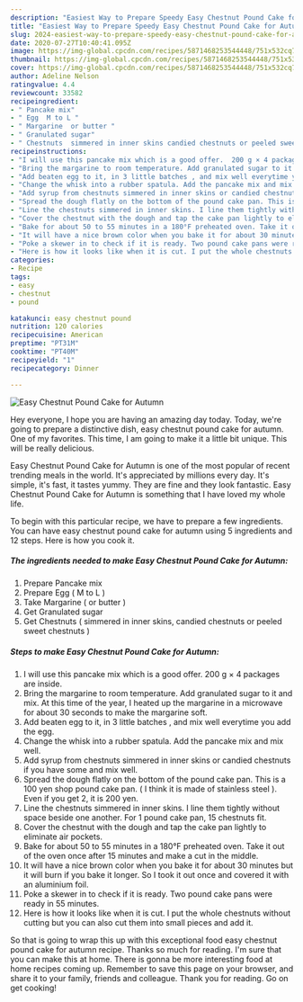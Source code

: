 ```yaml
---
description: "Easiest Way to Prepare Speedy Easy Chestnut Pound Cake for Autumn"
title: "Easiest Way to Prepare Speedy Easy Chestnut Pound Cake for Autumn"
slug: 2024-easiest-way-to-prepare-speedy-easy-chestnut-pound-cake-for-autumn
date: 2020-07-27T10:40:41.095Z
image: https://img-global.cpcdn.com/recipes/5871468253544448/751x532cq70/easy-chestnut-pound-cake-for-autumn-recipe-main-photo.jpg
thumbnail: https://img-global.cpcdn.com/recipes/5871468253544448/751x532cq70/easy-chestnut-pound-cake-for-autumn-recipe-main-photo.jpg
cover: https://img-global.cpcdn.com/recipes/5871468253544448/751x532cq70/easy-chestnut-pound-cake-for-autumn-recipe-main-photo.jpg
author: Adeline Nelson
ratingvalue: 4.4
reviewcount: 33582
recipeingredient:
- " Pancake mix"
- " Egg  M to L "
- " Margarine  or butter "
- " Granulated sugar"
- " Chestnuts  simmered in inner skins candied chestnuts or peeled sweet chestnuts "
recipeinstructions:
- "I will use this pancake mix which is a good offer.  200 g × 4 packages are inside."
- "Bring the margarine to room temperature. Add granulated sugar to it and mix. At this time of the year, I heated up the margarine in a microwave for about 30 seconds to make the margarine soft."
- "Add beaten egg to it, in 3 little batches , and mix well everytime you add the egg."
- "Change the whisk into a rubber spatula. Add the pancake mix and mix well."
- "Add syrup from chestnuts simmered in inner skins or candied chestnuts if you have some and mix well."
- "Spread the dough flatly on the bottom of the pound cake pan. This is a 100 yen shop pound cake pan. ( I think it is made of stainless steel ). Even if you get 2, it is 200 yen."
- "Line the chestnuts simmered in inner skins. I line them tightly without space beside one another. For 1 pound cake pan, 15 chestnuts fit."
- "Cover the chestnut with the dough and tap the cake pan lightly to eliminate air pockets."
- "Bake for about 50 to 55 minutes in a 180°F preheated oven. Take it out of the oven once after 15 minutes and make a cut in the middle."
- "It will have a nice brown color when you bake it for about 30 minutes but it will burn if you bake it longer. So I took it out once and covered it with an aluminium foil."
- "Poke a skewer in to check if it is ready. Two pound cake pans were ready in 55 minutes."
- "Here is how it looks like when it is cut. I put the whole chestnuts without cutting but you can also cut them into small pieces and add it."
categories:
- Recipe
tags:
- easy
- chestnut
- pound

katakunci: easy chestnut pound 
nutrition: 120 calories
recipecuisine: American
preptime: "PT31M"
cooktime: "PT40M"
recipeyield: "1"
recipecategory: Dinner

---
```



![Easy Chestnut Pound Cake for Autumn](https://img-global.cpcdn.com/recipes/5871468253544448/751x532cq70/easy-chestnut-pound-cake-for-autumn-recipe-main-photo.jpg)

Hey everyone, I hope you are having an amazing day today. Today, we're going to prepare a distinctive dish, easy chestnut pound cake for autumn. One of my favorites. This time, I am going to make it a little bit unique. This will be really delicious.

Easy Chestnut Pound Cake for Autumn is one of the most popular of recent trending meals in the world. It's appreciated by millions every day. It's simple, it's fast, it tastes yummy. They are fine and they look fantastic. Easy Chestnut Pound Cake for Autumn is something that I have loved my whole life.




To begin with this particular recipe, we have to prepare a few ingredients. You can have easy chestnut pound cake for autumn using 5 ingredients and 12 steps. Here is how you cook it.

<!--inarticleads1-->

##### The ingredients needed to make Easy Chestnut Pound Cake for Autumn:

1. Prepare  Pancake mix
1. Prepare  Egg ( M to L )
1. Take  Margarine ( or butter )
1. Get  Granulated sugar
1. Get  Chestnuts ( simmered in inner skins, candied chestnuts or peeled sweet chestnuts )




<!--inarticleads2-->

##### Steps to make Easy Chestnut Pound Cake for Autumn:

1. I will use this pancake mix which is a good offer.  200 g × 4 packages are inside.
1. Bring the margarine to room temperature. Add granulated sugar to it and mix. At this time of the year, I heated up the margarine in a microwave for about 30 seconds to make the margarine soft.
1. Add beaten egg to it, in 3 little batches , and mix well everytime you add the egg.
1. Change the whisk into a rubber spatula. Add the pancake mix and mix well.
1. Add syrup from chestnuts simmered in inner skins or candied chestnuts if you have some and mix well.
1. Spread the dough flatly on the bottom of the pound cake pan. This is a 100 yen shop pound cake pan. ( I think it is made of stainless steel ). Even if you get 2, it is 200 yen.
1. Line the chestnuts simmered in inner skins. I line them tightly without space beside one another. For 1 pound cake pan, 15 chestnuts fit.
1. Cover the chestnut with the dough and tap the cake pan lightly to eliminate air pockets.
1. Bake for about 50 to 55 minutes in a 180°F preheated oven. Take it out of the oven once after 15 minutes and make a cut in the middle.
1. It will have a nice brown color when you bake it for about 30 minutes but it will burn if you bake it longer. So I took it out once and covered it with an aluminium foil.
1. Poke a skewer in to check if it is ready. Two pound cake pans were ready in 55 minutes.
1. Here is how it looks like when it is cut. I put the whole chestnuts without cutting but you can also cut them into small pieces and add it.




So that is going to wrap this up with this exceptional food easy chestnut pound cake for autumn recipe. Thanks so much for reading. I'm sure that you can make this at home. There is gonna be more interesting food at home recipes coming up. Remember to save this page on your browser, and share it to your family, friends and colleague. Thank you for reading. Go on get cooking!

